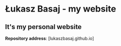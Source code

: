 # Łukasz Basaj - my website
## It's my personal website

**Repository address**: [lukaszbasaj.github.io]
